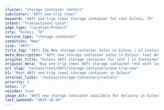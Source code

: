 ```yaml
---
cluster: "storage container rentals"
subcluster: "40ft one-trip (new)"
keyword: "40ft one-trip (new) storage container for rent Euless, TX"
intent: "Transactional-Local"
page_type: "Location-Product"
city: "Euless, TX"
service_type: "storage container"
condition: "New"
size: "40ft"
title_tag: "40ft 35p New storage container Sales in Euless | LC Container"
meta_description: "40ft new storage container sales in Euless. Fast delivery, competitive pricing. Serving storage containers area. Quote ID: C2G. Call (214) 524-4168 for your free quote today."
original_title: "Euless 40ft storage container for rent | LC Container"
original_meta: "Buy one-trip (new) 40ft storage container rent with local delivery in Euless, TX. LC Container — local Since 2003. Request a fast quote today."
url_slug: "/euless/rent/40ft/storage-containers/one-trip-new"
h1: "Rent 40ft one-trip (new) storage container in Euless"
internal_links: "/euless/storage-containers/rentals"
priority: 3
notes: "2"
noindex: true
image_alt: "40ft new storage container available for delivery in Euless"
last_updated: "2025-10-20"
---
```


<!-- TODO: Add unique city/inventory copy, images, and internal links here. -->
